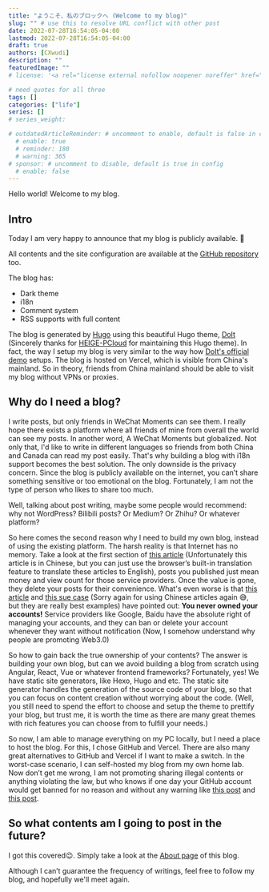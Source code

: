 ```yaml
---
title: "ようこそ、私のブロックへ (Welcome to my blog)"
slug: "" # use this to resolve URL conflict with other post
date: 2022-07-28T16:54:05-04:00
lastmod: 2022-07-28T16:54:05-04:00
draft: true
authors: [CXwudi]
description: ""
featuredImage: ""
# license: '<a rel="license external nofollow noopener noreffer" href="https://creativecommons.org/licenses/by-nc/4.0/" target="_blank">CC BY-NC 4.0</a>'

# need quotes for all three
tags: []
categories: ["life"]
series: []
# series_weight: 

# outdatedArticleReminder: # uncomment to enable, default is false in config 
  # enable: true
  # reminder: 180
  # warning: 365
# sponsor: # uncomment to disable, default is true in config 
  # enable: false
---
```


Hello world! Welcome to my blog.

<!--more-->

## Intro

Today I am very happy to announce that my blog is publicly available. 🎉

All contents and the site configuration are available at the [GitHub repository](https://github.com/CXwudi/personal-blog-source) too.

The blog has:

- Dark theme
- i18n
- Comment system
- RSS supports with full content

The blog is generated by [Hugo](https://gohugo.io/) using this beautiful Hugo theme, [DoIt](https://github.com/HEIGE-PCloud/DoIt) (Sincerely thanks for [HEIGE-PCloud](https://github.com/HEIGE-PCloud) for maintaining this Hugo theme). In fact, the way I setup my blog is very similar to the way how [DoIt's official demo](https://github.com/HEIGE-PCloud/DoIt/tree/main/exampleSite) setups. The blog is hosted on Vercel, which is visible from China's mainland. So in theory, friends from China mainland should be able to visit my blog without VPNs or proxies.

## Why do I need a blog?

I write posts, but only friends in WeChat Moments can see them. I really hope there exists a platform where all friends of mine from overall the world can see my posts. In another word, A WeChat Moments but globalized.
Not only that, I'd like to write in different languages so friends from both China and Canada can read my post easily. That's why building a blog with i18n support becomes the best solution.
The only downside is the privacy concern. Since the blog is publicly available on the internet, you can’t share something sensitive or too emotional on the blog. Fortunately, I am not the type of person who likes to share too much.

Well, talking about post writing, maybe some people would recommend: why not WordPress? Bilibili posts? Or Medium? Or Zhihu? Or whatever platform?

So here comes the second reason why I need to build my own blog, instead of using the existing platform. The harsh reality is that Internet has no memory. Take a look at the first section of [this article](https://mp.weixin.qq.com/s/733a3gDW2F8B65joRrypMw) (Unfortunately this article is in Chinese, but you can just use the browser’s built-in translation feature to translate these articles to English), posts you published just mean money and view count for those service providers. Once the value is gone, they delete your posts for their convenience.
What's even worse is that [this article](https://mp.weixin.qq.com/s/oY2ITkqebpKeLS3QEYviVg) and [this sue case](https://zhuanlan.zhihu.com/p/367880098) (Sorry again for using Chinese articles again 😅, but they are really best examples) have pointed out: **You never owned your accounts!** Service providers like Google, Baidu have the absolute right of managing your accounts, and they can ban or delete your account whenever they want without notification (Now, I somehow understand why people are promoting Web3.0)

So how to gain back the true ownership of your contents? The answer is building your own blog, but can we avoid building a blog from scratch using Angular, React, Vue or whatever frontend frameworks? Fortunately, yes! We have static site generators, like Hexo, Hugo and etc. 
The static site generator handles the generation of the source code of your blog, so that you can focus on content creation without worrying about the code. (Well, you still need to spend the effort to choose and setup the theme to prettify your blog, but trust me, it is worth the time as there are many great themes with rich features you can choose from to fulfill your needs.)

So now, I am able to manage everything on my PC locally, but I need a place to host the blog. For this, I chose GitHub and Vercel. There are also many great alternatives to GitHub and Vercel if I want to make a switch. In the worst-case scenario, I can self-hosted my blog from my own home lab. Now don’t get me wrong, I am not promoting sharing illegal contents or anything violating the law, but who knows if one day your GitHub account would get banned for no reason and without any warning like [this post](https://v2ex.com/t/836086) and [this post](https://yuukoamamiya.github.io/p/%E5%85%B3%E4%BA%8E%E6%88%91%E8%A2%ABgithub%E5%B0%81%E5%8F%B7%E8%BF%99%E4%BB%B6%E4%BA%8B/).

## So what contents am I going to post in the future?

I got this covered😉. Simply take a look at the [About page](/about/#about-this-blog) of this blog.

Although I can’t guarantee the frequency of writings, feel free to follow my blog, and hopefully we'll meet again.
